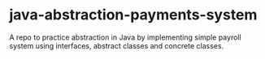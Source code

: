 # java-abstraction-payments-system
A repo to practice abstraction in Java by implementing simple payroll system using interfaces, abstract classes and concrete classes.
